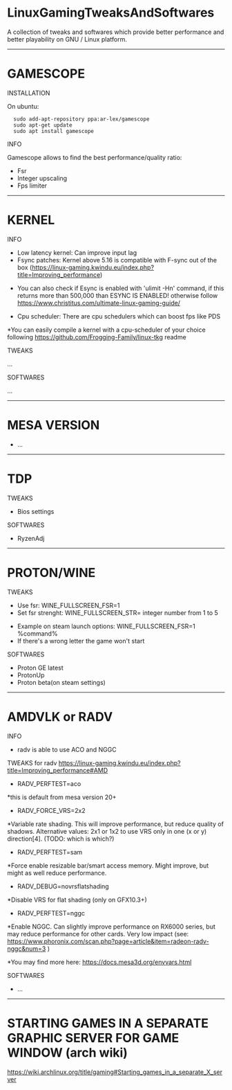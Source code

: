 # LinuxGamingTweaksAndSoftwares
A collection of tweaks and softwares which provide better performance and better playability on GNU / Linux platform.



____________________________________________________________________________________________________
# GAMESCOPE

INSTALLATION

  On ubuntu:
  
      sudo add-apt-repository ppa:ar-lex/gamescope
      sudo apt-get update
      sudo apt install gamescope

INFO

Gamescope allows to find the best performance/quality ratio:
- Fsr
- Integer upscaling
- Fps limiter


____________________________________________________________________________________________________
# KERNEL

  INFO
- Low latency kernel: Can improve input lag 
- Fsync patches: Kernel above 5.16 is compatible with F-sync out of the box (https://linux-gaming.kwindu.eu/index.php?title=Improving_performance)
* You can also check if Esync is enabled with 'ulimit -Hn' command, if this returns more than 500,000 than ESYNC IS ENABLED! otherwise follow https://www.christitus.com/ultimate-linux-gaming-guide/ 

- Cpu scheduler: There are cpu schedulers which can boost fps like PDS

*You can easily compile a kernel with a cpu-scheduler of your choice following https://github.com/Frogging-Family/linux-tkg readme



TWEAKS

...



SOFTWARES

...

____________________________________________________________________________________________________
# MESA VERSION

- ... 


____________________________________________________________________________________________________
# TDP

TWEAKS
- Bios settings



SOFTWARES
- RyzenAdj


____________________________________________________________________________________________________
# PROTON/WINE

TWEAKS

- Use fsr: WINE_FULLSCREEN_FSR=1
- Set fsr strenght: WINE_FULLSCREEN_STR= integer number from 1 to 5
* Example on steam launch options: WINE_FULLSCREEN_FSR=1 %command%
* If there's a wrong letter the game won't start

SOFTWARES
- Proton GE latest
- ProtonUp
- Proton beta(on steam settings)


____________________________________________________________________________________________________
# AMDVLK or RADV

INFO
- radv is able to use ACO and NGGC


TWEAKS for radv https://linux-gaming.kwindu.eu/index.php?title=Improving_performance#AMD

- RADV_PERFTEST=aco

*this is default from mesa version 20+

- RADV_FORCE_VRS=2x2

*Variable rate shading. This will improve performance, but reduce quality of shadows. Alternative values: 2x1 or 1x2 to use VRS only in one (x or y) direction[4]. (TODO: which is which?)

- RADV_PERFTEST=sam

*Force enable resizable bar/smart access memory. Might improve, but might as well reduce performance.

- RADV_DEBUG=novrsflatshading

*Disable VRS for flat shading (only on GFX10.3+)

- RADV_PERFTEST=nggc

*Enable NGGC. Can slightly improve performance on RX6000 series, but may reduce performance for other cards. Very low impact (see: https://www.phoronix.com/scan.php?page=article&item=radeon-radv-nggc&num=3 )

*You may find more here: https://docs.mesa3d.org/envvars.html



SOFTWARES
- ...

____________________________________________________________________________________________________
# STARTING GAMES IN A SEPARATE GRAPHIC SERVER FOR GAME WINDOW (arch wiki)
https://wiki.archlinux.org/title/gaming#Starting_games_in_a_separate_X_server





